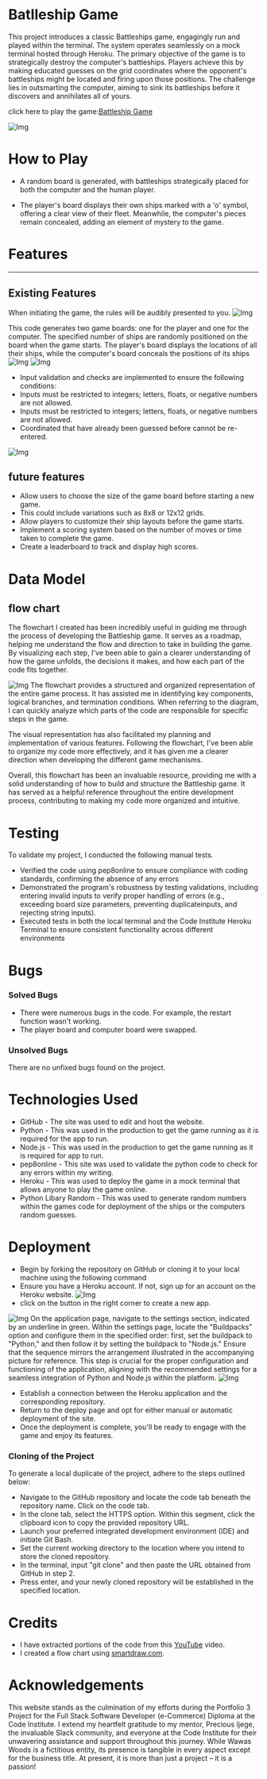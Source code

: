 # Batlleship Game

This project introduces a classic Battleships game, engagingly run and played within the terminal. The system operates seamlessly on a mock terminal hosted through Heroku. The primary objective of the game is to strategically destroy the computer's battleships. Players achieve this by making educated guesses on the grid coordinates where the opponent's battleships might be located and firing upon those positions. The challenge lies in outsmarting the computer, aiming to sink its battleships before it discovers and annihilates all of yours.

click here to play the game:[Battleship Game](https://battle--ships-game-32bc95ec5108.herokuapp.com/)

![Img](assets/imagee/game1.png)


# How to Play
- A random board is generated, with battleships strategically placed for both the computer and the human player.

- The player's board displays their own ships marked with a 'o' symbol, offering a clear view of their fleet. Meanwhile, the computer's pieces remain concealed, adding an element of mystery to the game.


# Features
-------- 
## Existing Features
When initiating the game, the rules will be audibly presented to you.
![Img](assets/imagee/game2.png)

This code generates two game boards: one for the player and one for the computer. The specified number of ships are randomly positioned on the board when the game starts. The player's board displays the locations of all their ships, while the computer's board conceals the positions of its ships
![Img](assets/imagee/game3.png)
![Img](assets/imagee/gam4.png)

- Input validation and checks are implemented to ensure the following conditions: 
-  Inputs must be restricted to integers; letters, floats, or negative numbers are not allowed.
- Inputs must be restricted to integers; letters, floats, or negative numbers are not allowed.
- Coordinated that have already been guessed before cannot be re-entered.

![Img](assets/imagee/game5.png)

## future features
- Allow users to choose the size of the game board before starting a new game.
- This could include variations such as 8x8 or 12x12 grids.
- Allow players to customize their ship layouts before the game starts.
- Implement a scoring system based on the number of moves or time taken to complete the game.
- Create a leaderboard to track and display high scores.

# Data Model
## flow chart
The flowchart I created has been incredibly useful in guiding me through the process of developing the Battleship game. It serves as a roadmap, helping me understand the flow and direction to take in building the game. By visualizing each step, I've been able to gain a clearer understanding of how the game unfolds, the decisions it makes, and how each part of the code fits together.



![Img](assets/imagee/flowchart.png)
The flowchart provides a structured and organized representation of the entire game process. It has assisted me in identifying key components, logical branches, and termination conditions. When referring to the diagram, I can quickly analyze which parts of the code are responsible for specific steps in the game.

The visual representation has also facilitated my planning and implementation of various features. Following the flowchart, I've been able to organize my code more effectively, and it has given me a clearer direction when developing the different game mechanisms.

Overall, this flowchart has been an invaluable resource, providing me with a solid understanding of how to build and structure the Battleship game. It has served as a helpful reference throughout the entire development process, contributing to making my code more organized and intuitive.

# Testing 

To validate my project, I conducted the following manual tests.
- Verified the code using pep8online to ensure compliance with coding standards, confirming the absence of any errors
- Demonstrated the program's robustness by testing validations, including entering invalid inputs to verify proper handling of errors (e.g., exceeding board size parameters, preventing duplicateinputs, and rejecting string inputs).
- Executed tests in both the local terminal and the Code Institute Heroku Terminal to ensure consistent functionality across different environments
# Bugs
### Solved Bugs
- There were numerous bugs in the code. For example, the restart function wasn't working.
- The player board and computer board were swapped.
### Unsolved Bugs
There are no unfixed bugs found on the project.

#  Technologies Used
 - GitHub - The site was used to edit and host the website.
 - Python - This was used in the production to get the game running as it is required for the app to run.
 - Node.js - This was used in the production to get the game running as it is required for app to run.
 - pep8online - This site was used to validate the python code to check for any errors within my writing.
 - Heroku - This was used to deploy the game in a mock terminal that allows anyone to play the game online.
 - Python Libary Random - This was used to generate random numbers within the games code for deployment of the ships or the computers random guesses.

#  Deployment
- Begin by forking the repository on GitHub or cloning it to your local machine using the following command
- Ensure you have a Heroku account. If not, sign up for an account on the Heroku website.
![Img](assets/imagee/heroku1.png)
- click on the button in the right corner to create a new app.

![Img](assets/imagee/heroku2.png)
On the application page, navigate to the settings section, indicated by an underline in green. Within the settings page, locate the "Buildpacks" option and configure them in the specified order: first, set the buildpack to "Python," and then follow it by setting the buildpack to "Node.js." Ensure that the sequence mirrors the arrangement illustrated in the accompanying picture for reference. This step is crucial for the proper configuration and functioning of the application, aligning with the recommended settings for a seamless integration of Python and Node.js within the platform.
![Img](assets/imagee/heroku3.png)
- Establish a connection between the Heroku application and the corresponding repository. 
-  Return to the deploy page and opt for either manual or automatic deployment of the site.
-   Once the deployment is complete, you'll be ready to engage with the game and enjoy its features. 

### Cloning of the Project
To generate a local duplicate of the project, adhere to the steps outlined below:
- Navigate to the GitHub repository and locate the code tab beneath the repository name. Click on the code tab.
- In the clone tab, select the HTTPS option. Within this segment, click the clipboard icon to copy the provided repository URL.
- Launch your preferred integrated development environment (IDE) and initiate Git Bash.
- Set the current working directory to the location where you intend to store the cloned repository.
- In the terminal, input "git clone" and then paste the URL obtained from GitHub in step 2.
- Press enter, and your newly cloned repository will be established in the specified location.

# Credits
- I have extracted portions of the code from this [YouTube](https://www.youtube.com/watch?v=GmWHhAGvaQA&list=PLpeS0xTwoWAsn3SwQbSsOZ26pqZ-0CG6i&index=6) video.
- I created a flow chart using [smartdraw.com](smartdraw.com).

# Acknowledgements 
This website stands as the culmination of my efforts during the Portfolio 3 Project for the Full Stack Software Developer (e-Commerce) Diploma at the Code Institute. I extend my heartfelt gratitude to my mentor, Precious Ijege, the invaluable Slack community, and everyone at the Code Institute for their unwavering assistance and support throughout this journey. While Wawas Woods is a fictitious entity, its presence is tangible in every aspect except for the business title. At present, it is more than just a project – it is a passion!

